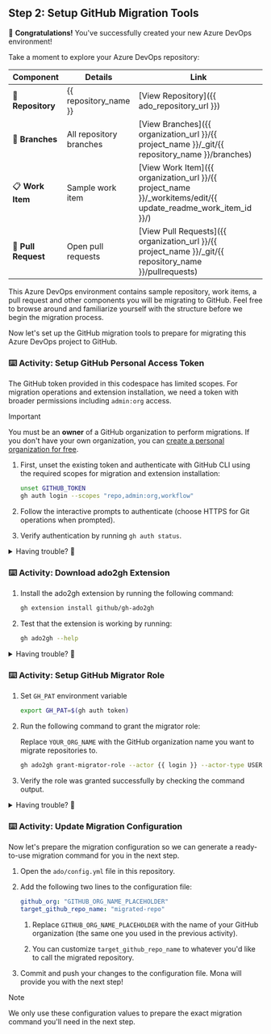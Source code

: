 ## Step 2: Setup GitHub Migration Tools

🎉 **Congratulations!** You've successfully created your new Azure DevOps environment!

Take a moment to explore your Azure DevOps repository:

| Component           | Details                 | Link                                                                                                           |
| ------------------- | ----------------------- | -------------------------------------------------------------------------------------------------------------- |
| 📁 **Repository**   | {{ repository_name }}   | [View Repository]({{ ado_repository_url }})                                                                    |
| 🌿 **Branches**     | All repository branches | [View Branches]({{ organization_url }}/{{ project_name }}/\_git/{{ repository_name }}/branches)                |
| 📋 **Work Item**    | Sample work item        | [View Work Item]({{ organization_url }}/{{ project_name }}/\_workitems/edit/{{ update_readme_work_item_id }}/) |
| 🔄 **Pull Request** | Open pull requests      | [View Pull Requests]({{ organization_url }}/{{ project_name }}/\_git/{{ repository_name }}/pullrequests)       |

This Azure DevOps environment contains sample repository, work items, a pull request and other components you will be migrating to GitHub. Feel free to browse around and familiarize yourself with the structure before we begin the migration process.

Now let's set up the GitHub migration tools to prepare for migrating this Azure DevOps project to GitHub.

### ⌨️ Activity: Setup GitHub Personal Access Token

The GitHub token provided in this codespace has limited scopes. For migration operations and extension installation, we need a token with broader permissions including `admin:org` access.

> [!IMPORTANT]
> You must be an **owner** of a GitHub organization to perform migrations. If you don't have your own organization, you can [create a personal organization for free](https://docs.github.com/organizations/collaborating-with-groups-in-organizations/creating-a-new-organization-from-scratch).

1. First, unset the existing token and authenticate with GitHub CLI using the required scopes for migration and extension installation:

   ```bash
   unset GITHUB_TOKEN
   gh auth login --scopes "repo,admin:org,workflow"
   ```

1. Follow the interactive prompts to authenticate (choose HTTPS for Git operations when prompted).
1. Verify authentication by running `gh auth status`.

<details>
<summary>Having trouble? 🤷</summary><br/>

- Make sure you have admin permissions in your GitHub organization
- If your organization uses SAML SSO, authorize the token for SSO after creation
- Keep the token secure and never share it publicly
- You can only use classic personal access tokens, not fine-grained tokens for migrations
- If `gh auth login` fails, try the manual token creation method

</details>

### ⌨️ Activity: Download ado2gh Extension

1. Install the ado2gh extension by running the following command:

   ```bash
   gh extension install github/gh-ado2gh
   ```

1. Test that the extension is working by running:

   ```bash
   gh ado2gh --help
   ```

<details>
<summary>Having trouble? 🤷</summary><br/>

- Make sure you have GitHub CLI version 2.4.0 or newer installed
- If you get permission/SAML errors, check that you're logged into GitHub CLI with `gh auth status` with proper scopes from the previous activity.

</details>

### ⌨️ Activity: Setup GitHub Migrator Role

1. Set `GH_PAT` environment variable

   ```bash
   export GH_PAT=$(gh auth token)
   ```

1. Run the following command to grant the migrator role:

   Replace `YOUR_ORG_NAME` with the GitHub organization name you want to migrate repositories to.

   ```bash
   gh ado2gh grant-migrator-role --actor {{ login }} --actor-type USER --github-org YOUR_ORG_NAME
   ```



1. Verify the role was granted successfully by checking the command output.

<details>
<summary>Having trouble? 🤷</summary><br/>

- You need organization owner permissions to grant the migrator role
- The migrator role allows importing/exporting any repository in the organization
- You can revoke the migrator role later using the `revoke-migrator-role` command

</details>

### ⌨️ Activity: Update Migration Configuration

Now let's prepare the migration configuration so we can generate a ready-to-use migration command for you in the next step.

1. Open the `ado/config.yml` file in this repository.

1. Add the following two lines to the configuration file:

   ```yaml
   github_org: "GITHUB_ORG_NAME_PLACEHOLDER"
   target_github_repo_name: "migrated-repo"
   ```

   1. Replace `GITHUB_ORG_NAME_PLACEHOLDER` with the name of your GitHub organization (the same one you used in the previous activity).

   1. You can customize `target_github_repo_name` to whatever you'd like to call the migrated repository.

1. Commit and push your changes to the configuration file. Mona will provide you with the next step!

> [!NOTE]
> We only use these configuration values to prepare the exact migration command you'll need in the next step.
